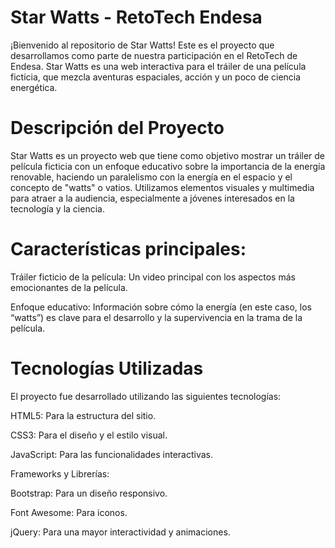 

# Star Watts - RetoTech Endesa

¡Bienvenido al repositorio de Star Watts! Este es el proyecto que desarrollamos como parte de nuestra participación en el RetoTech de Endesa. Star Watts es una web interactiva para el tráiler de una película ficticia, que mezcla aventuras espaciales, acción y un poco de ciencia energética.

# Descripción del Proyecto

Star Watts es un proyecto web que tiene como objetivo mostrar un tráiler de película ficticia con un enfoque educativo sobre la importancia de la energía renovable, haciendo un paralelismo con la energía en el espacio y el concepto de "watts" o vatios. Utilizamos elementos visuales y multimedia para atraer a la audiencia, especialmente a jóvenes interesados en la tecnología y la ciencia.

# Características principales:

Tráiler ficticio de la película: Un video principal con los aspectos más emocionantes de la película.


Enfoque educativo: Información sobre cómo la energía (en este caso, los “watts”) es clave para el desarrollo y la supervivencia en la trama de la película.


# Tecnologías Utilizadas

El proyecto fue desarrollado utilizando las siguientes tecnologías:

HTML5: Para la estructura del sitio.

CSS3: Para el diseño y el estilo visual.

JavaScript: Para las funcionalidades interactivas.

Frameworks y Librerías:

Bootstrap: Para un diseño responsivo.

Font Awesome: Para iconos.

jQuery: Para una mayor interactividad y animaciones.
